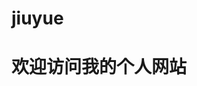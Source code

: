 # jiuyue
<!DOCTYPE html>
<html>
  <head>
    <meta charset="utf-8"/>
    <title>九月的个人网站</title>
  </head>
  <body>
    <h1>欢迎访问我的个人网站</h1>
  </body>
</html>
